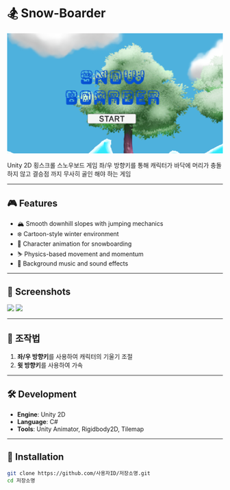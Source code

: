 # 🏂 Snow-Boarder

<img src="mainmenu.PNG" width="600"/>

Unity 2D 횡스크롤 스노우보드 게임
좌/우 방향키를 통해 캐릭터가 바닥에 머리가 충돌하지 않고 결승점 까지 무사히 골인 해야 하는 게임

---

## 🎮 Features

- 🏔️ Smooth downhill slopes with jumping mechanics
- ❄️ Cartoon-style winter environment
- 🎿 Character animation for snowboarding
- ⛷️ Physics-based movement and momentum
- 🎵 Background music and sound effects

---

## 📸 Screenshots

<img src="스크린샷경로1" width="400"/>
<img src="스크린샷경로2" width="400"/>

---

## 🚀 조작법

1. **좌/우 방향키**를 사용하여 캐릭터의 기울기 조절
2. **윗 방향키**를 사용하여 가속

---

## 🛠️ Development

- **Engine**: Unity 2D
- **Language**: C#
- **Tools**: Unity Animator, Rigidbody2D, Tilemap

---

## 📂 Installation

```bash
git clone https://github.com/사용자ID/저장소명.git
cd 저장소명
